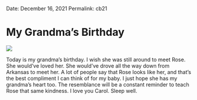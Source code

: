 
Date: December 16, 2021
Permalink: cb21

# My Grandma’s Birthday

![](https://i.imgur.com/knuznvp.jpg)

Today is my grandma’s birthday. I wish she was still around to meet Rose. She would’ve loved her. She would’ve drove all the way down from Arkansas to meet her. A lot of people say that Rose looks like her, and that’s the best compliment I can think of for my baby. I just hope she has my grandma’s heart too. The resemblance will be a constant reminder to teach Rose that same kindness. I love you Carol. Sleep well.